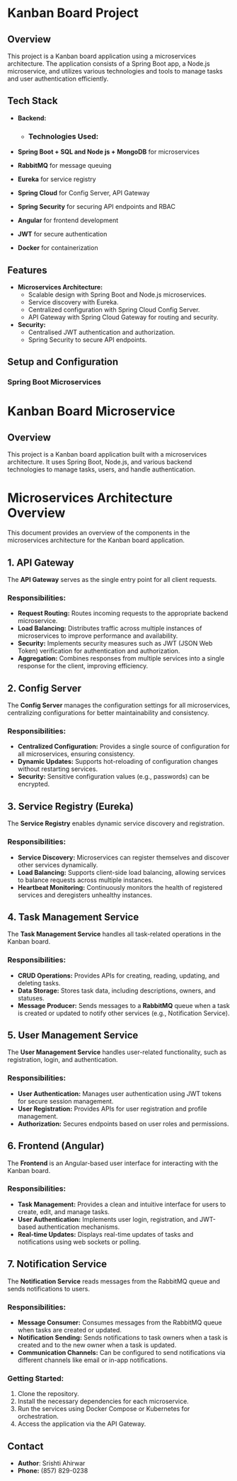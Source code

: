# Kanban Board Project

## Overview

This project is a Kanban board application using a microservices architecture. The application consists of a Spring Boot app, a Node.js microservice, and utilizes various technologies and tools to manage tasks and user authentication efficiently.
## Tech Stack

- **Backend:** 
     
  - ### Technologies Used:
- **Spring Boot + SQL and Node js + MongoDB** for microservices
- **RabbitMQ** for message queuing
- **Eureka** for service registry
- **Spring Cloud** for  Config Server, API Gateway
- **Spring Security** for securing API endpoints and RBAC
- **Angular** for frontend development
- **JWT** for secure authentication
- **Docker** for containerization

## Features

- **Microservices Architecture:**
  - Scalable design with Spring Boot and Node.js microservices.
  - Service discovery with Eureka.
  - Centralized configuration with Spring Cloud Config Server.
  - API Gateway with Spring Cloud Gateway for routing and security.
- **Security:**
  - Centralised JWT authentication and authorization.
  - Spring Security to secure API endpoints.

## Setup and Configuration

### Spring Boot Microservices

# Kanban Board Microservice

## Overview

This project is a Kanban board application built with a microservices architecture. It uses Spring Boot, Node.js, and various backend technologies to manage tasks, users, and handle authentication.

# Microservices Architecture Overview

This document provides an overview of the components in the microservices architecture for the Kanban board application.

## 1. API Gateway
The **API Gateway** serves as the single entry point for all client requests.

### Responsibilities:
- **Request Routing:** Routes incoming requests to the appropriate backend microservice.
- **Load Balancing:** Distributes traffic across multiple instances of microservices to improve performance and availability.
- **Security:** Implements security measures such as JWT (JSON Web Token) verification for authentication and authorization.
- **Aggregation:** Combines responses from multiple services into a single response for the client, improving efficiency.

## 2. Config Server
The **Config Server** manages the configuration settings for all microservices, centralizing configurations for better maintainability and consistency.

### Responsibilities:
- **Centralized Configuration:** Provides a single source of configuration for all microservices, ensuring consistency.
- **Dynamic Updates:** Supports hot-reloading of configuration changes without restarting services.
- **Security:** Sensitive configuration values (e.g., passwords) can be encrypted.

## 3. Service Registry (Eureka)
The **Service Registry** enables dynamic service discovery and registration.

### Responsibilities:
- **Service Discovery:** Microservices can register themselves and discover other services dynamically.
- **Load Balancing:** Supports client-side load balancing, allowing services to balance requests across multiple instances.
- **Heartbeat Monitoring:** Continuously monitors the health of registered services and deregisters unhealthy instances.

## 4. Task Management Service
The **Task Management Service** handles all task-related operations in the Kanban board.

### Responsibilities:
- **CRUD Operations:** Provides APIs for creating, reading, updating, and deleting tasks.
- **Data Storage:** Stores task data, including descriptions, owners, and statuses.
- **Message Producer:** Sends messages to a **RabbitMQ** queue when a task is created or updated to notify other services (e.g., Notification Service).

## 5. User Management Service
The **User Management Service** handles user-related functionality, such as registration, login, and authentication.

### Responsibilities:
- **User Authentication:** Manages user authentication using JWT tokens for secure session management.
- **User Registration:** Provides APIs for user registration and profile management.
- **Authorization:** Secures endpoints based on user roles and permissions.

## 6. Frontend (Angular)
The **Frontend** is an Angular-based user interface for interacting with the Kanban board.

### Responsibilities:
- **Task Management:** Provides a clean and intuitive interface for users to create, edit, and manage tasks.
- **User Authentication:** Implements user login, registration, and JWT-based authentication mechanisms.
- **Real-time Updates:** Displays real-time updates of tasks and notifications using web sockets or polling.

## 7. Notification Service
The **Notification Service** reads messages from the RabbitMQ queue and sends notifications to users.

### Responsibilities:
- **Message Consumer:** Consumes messages from the RabbitMQ queue when tasks are created or updated.
- **Notification Sending:** Sends notifications to task owners when a task is created and to the new owner when a task is updated.
- **Communication Channels:** Can be configured to send notifications via different channels like email or in-app notifications.

### Getting Started:
1. Clone the repository.
2. Install the necessary dependencies for each microservice.
3. Run the services using Docker Compose or Kubernetes for orchestration.
4. Access the application via the API Gateway.

## Contact

- **Author**: Srishti Ahirwar
- **Phone:** (857) 829-0238
